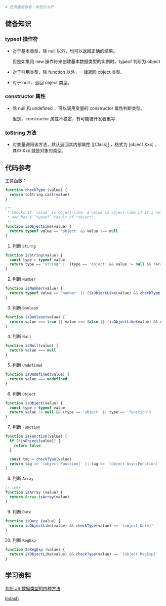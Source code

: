 ```bash
# 此页面贡献者：年轻的小铲
```
## 储备知识

### typeof 操作符

  - 对于基本类型，除 null 以外，均可以返回正确的结果。

      但是如果用 new 操作符来创建基本数据类型的实例时，typeof 判断为 object

  - 对于引用类型，除 function 以外，一律返回 object 类型。

  - 对于 null ，返回 object 类型。

### constructor 属性

  - 除 null 和 undefined ，可以调用变量的 constructor 属性判断类型。

      但是，constructor 属性不稳定，有可能被开发者重写

### toString 方法

  - 对变量调用该方法，默认返回其内部属性 [[Class]] ，格式为 [object Xxx] ，其中 Xxx 就是对象的类型。

## 代码参考

工具函数：

```javascript
function checkType (value) {
  return toString.call(value)
}

/**
 * Checks if `value` is object-like. A value is object-like if it's not `null`
 * and has a `typeof` result of "object".
 */
function isObjectLike(value) {
  return typeof value == 'object' && value !== null
}
```

1. 判断 `Stirng`

```javascript
function isString(value) {
  const type = typeof value
  return type == 'string' || (type == 'object' && value != null && !Array.isArray(value) && checkType(value) == '[object String]')
}
```

2. 判断 `Number`

```javascript
function isNumber(value) {
  return typeof value == 'number' || (isObjectLike(value) && checkType(value) == '[object Number]')
}
```

3. 判断 `Boolean`

```javascript
function isBoolean(value) {
  return value === true || value === false || (isObjectLike(value) && checkType(value) == '[object Boolean]')
}
```

4. 判断 `Null`

```javascript
function isNull(value) {
  return value === null
}
```

5. 判断 `Undefined`

```javascript
function isUndefined(value) {
  return value === undefined
}
```

6. 判断 `Object`

```javascript
function isObject(value) {
  const type = typeof value
  return value != null && (type == 'object' || type == 'function')
}
```

7. 判断 `Function`

```javascript
function isFunction(value) {
  if (!isObject(value)) {
    return false
  }

  const tag = checkType(value)
  return tag == '[object Function]' || tag == '[object AsyncFunction]' || tag == '[object GeneratorFunction]' || tag == '[object Proxy]'
}
```

8. 判断 `Array`

```javascript
// ie9+
function isArray (value) {
  return Array.isArray(value)
}
```

9. 判断 `Date`

```javascript
function isDate (value) {
  return isObjectLike(value) && checkType(value) == '[object Date]'
}
```

10. 判断 `RegExp`

```javascript
function IsRegExp (value) {
  return isObjectLike(value) && checkType(value) == '[object RegExp]'
}
```

## 学习资料

[判断 JS 数据类型的四种方法](http://www.cnblogs.com/onepixel/p/5126046.html)

[lodash](https://github.com/lodash/lodash)